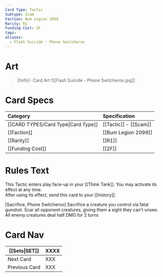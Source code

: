 ```yaml
---
Card Type: Tactic
Subtype: Scam
Faction: Bum Legion 2099
Rarity: R1
Funding Cost: 2F
tags: 
aliases:
  - Flash Suicide - Phone Switcheroo
---
```

# Art

> [!info]- Card Art
> ![[Flash Suicide - Phone Switcheroo.jpg]]

# Card Specs

| Category | Specification| 
| :--- | :--- |
| [[CARD TYPES/Card Type\|Card Type]] | [[Tactic]] - [[Scam]] |
| [[Faction]] | [[Bum Legion 2099]] |  
| [[Rarity]] | [[R1]] |  
| [[Funding Cost]] | [[2F]] |  

# Rules Text  

This Tactic enters play face-up in your [[Think Tank]]. 
You may activate its effect at any time.  
After using its effect, send this card to your [[history]].  

[Sacrifice, Phone Switcheroo] 
Sacrifice a creature you control via fatal gunshot. 
Scar all opponent creatures, giving them a sight they can't unsee. 
All enemy creatures deal half DMG for 2 turns

# Card Nav

| [[Sets\|SET]]           | XXXX |
| ------------- | ------------------------------ |
| Next Card     | XXX |
| Previous Card | XXX |


